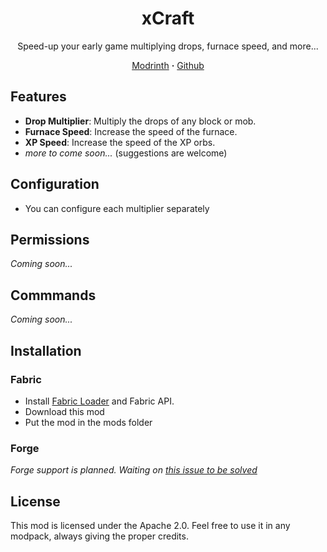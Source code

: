 <div align="center">

# xCraft

Speed-up your early game multiplying drops, furnace speed, and more...

[Modrinth](https://modrinth.com/project/xcraft_real) **·** [Github](https://github.com/polvallverdu/xcraft/releases)
</div>

## Features

- **Drop Multiplier**: Multiply the drops of any block or mob.
- **Furnace Speed**: Increase the speed of the furnace.
- **XP Speed**: Increase the speed of the XP orbs.
- *more to come soon...* (suggestions are welcome)

## Configuration

- You can configure each multiplier separately

## Permissions

*Coming soon...*

## Commmands

*Coming soon...*

## Installation

### Fabric

- Install [Fabric Loader](https://fabricmc.net/use/) and Fabric API.
- Download this mod
- Put the mod in the mods folder

### Forge

*Forge support is planned. Waiting on [this issue to be solved](https://github.com/SpongePowered/Mixin/issues/688)*

## License

This mod is licensed under the Apache 2.0. Feel free to use it in any modpack, always giving the proper credits.